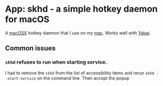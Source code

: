 # App: skhd - a simple hotkey daemon for macOS

A [macOSX](../654) hotkey daemon that I use on my [mac](../583). Works well with [Yabai](../103).

## Common issues

### `skhd` refuses to run when starting service.

I had to remove the `skhd` from the list of accessibility items and rerun `skhd --start-service` on the command line. Then accept the popup
